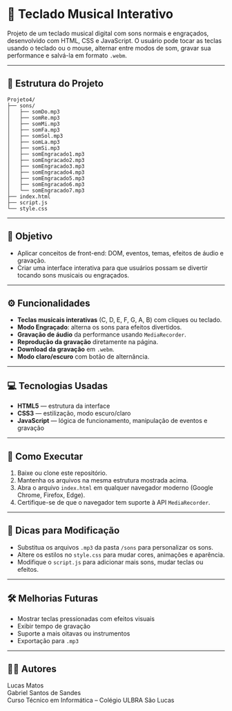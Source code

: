 # 🎹 Teclado Musical Interativo

Projeto de um teclado musical digital com sons normais e engraçados, desenvolvido com HTML, CSS e JavaScript. O usuário pode tocar as teclas usando o teclado ou o mouse, alternar entre modos de som, gravar sua performance e salvá-la em formato `.webm`.

---

## 📁 Estrutura do Projeto

```
Projeto4/
├── sons/
│   ├── somDo.mp3
│   ├── somRe.mp3
│   ├── somMi.mp3
│   ├── somFa.mp3
│   ├── somSol.mp3
│   ├── somLa.mp3
│   ├── somSi.mp3
│   ├── somEngracado1.mp3
│   ├── somEngracado2.mp3
│   ├── somEngracado3.mp3
│   ├── somEngracado4.mp3
│   ├── somEngracado5.mp3
│   ├── somEngracado6.mp3
│   └── somEngracado7.mp3
├── index.html
├── script.js
└── style.css
```

---

## 🎯 Objetivo

- Aplicar conceitos de front-end: DOM, eventos, temas, efeitos de áudio e gravação.
- Criar uma interface interativa para que usuários possam se divertir tocando sons musicais ou engraçados.

---

## ⚙️ Funcionalidades

- **Teclas musicais interativas** (C, D, E, F, G, A, B) com cliques ou teclado.
- **Modo Engraçado**: alterna os sons para efeitos divertidos.
- **Gravação de áudio** da performance usando `MediaRecorder`.
- **Reprodução da gravação** diretamente na página.
- **Download da gravação** em `.webm`.
- **Modo claro/escuro** com botão de alternância.

---

## 💻 Tecnologias Usadas

- **HTML5** — estrutura da interface
- **CSS3** — estilização, modo escuro/claro
- **JavaScript** — lógica de funcionamento, manipulação de eventos e gravação

---

## 🚀 Como Executar

1. Baixe ou clone este repositório.
2. Mantenha os arquivos na mesma estrutura mostrada acima.
3. Abra o arquivo `index.html` em qualquer navegador moderno (Google Chrome, Firefox, Edge).
4. Certifique-se de que o navegador tem suporte à API `MediaRecorder`.

---

## 🧪 Dicas para Modificação

- Substitua os arquivos `.mp3` da pasta `/sons` para personalizar os sons.
- Altere os estilos no `style.css` para mudar cores, animações e aparência.
- Modifique o `script.js` para adicionar mais sons, mudar teclas ou efeitos.

---

## 🛠️ Melhorias Futuras

- Mostrar teclas pressionadas com efeitos visuais
- Exibir tempo de gravação
- Suporte a mais oitavas ou instrumentos
- Exportação para `.mp3`

---

## 👨‍💻 Autores

Lucas Matos  
Gabriel Santos de Sandes  
Curso Técnico em Informática – Colégio ULBRA São Lucas